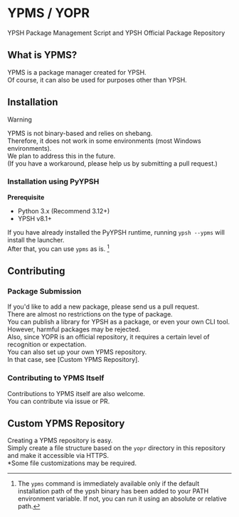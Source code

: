 # YPMS / YOPR
YPSH Package Management Script and YPSH Official Package Repository

## What is YPMS?
YPMS is a package manager created for YPSH.<br>
Of course, it can also be used for purposes other than YPSH.

## Installation

> [!WARNING]
> YPMS is not binary-based and relies on shebang.<br>
> Therefore, it does not work in some environments (most Windows environments).<br>
> We plan to address this in the future.<br>
> (If you have a workaround, please help us by submitting a pull request.)

### Installation using PyYPSH
**Prerequisite**
- Python 3.x (Recommend 3.12+)
- YPSH v8.1+

If you have already installed the PyYPSH runtime, running `ypsh --ypms` will install the launcher.<br>
After that, you can use `ypms` as is. [^1]

[^1]: The `ypms` command is immediately available only if the default installation path of the ypsh binary has been added to your PATH environment variable. If not, you can run it using an absolute or relative path.

## Contributing

### Package Submission
If you'd like to add a new package, please send us a pull request.<br>
There are almost no restrictions on the type of package.<br>
You can publish a library for YPSH as a package, or even your own CLI tool.<br>
However, harmful packages may be rejected.<br>
Also, since YOPR is an official repository, it requires a certain level of recognition or expectation.<br>
You can also set up your own YPMS repository.<br>
In that case, see [Custom YPMS Repository].

### Contributing to YPMS Itself
Contributions to YPMS itself are also welcome.<br>
You can contribute via issue or PR.

## Custom YPMS Repository
Creating a YPMS repository is easy.<br>
Simply create a file structure based on the `yopr` directory in this repository and make it accessible via HTTPS.<br>
*Some file customizations may be required.
